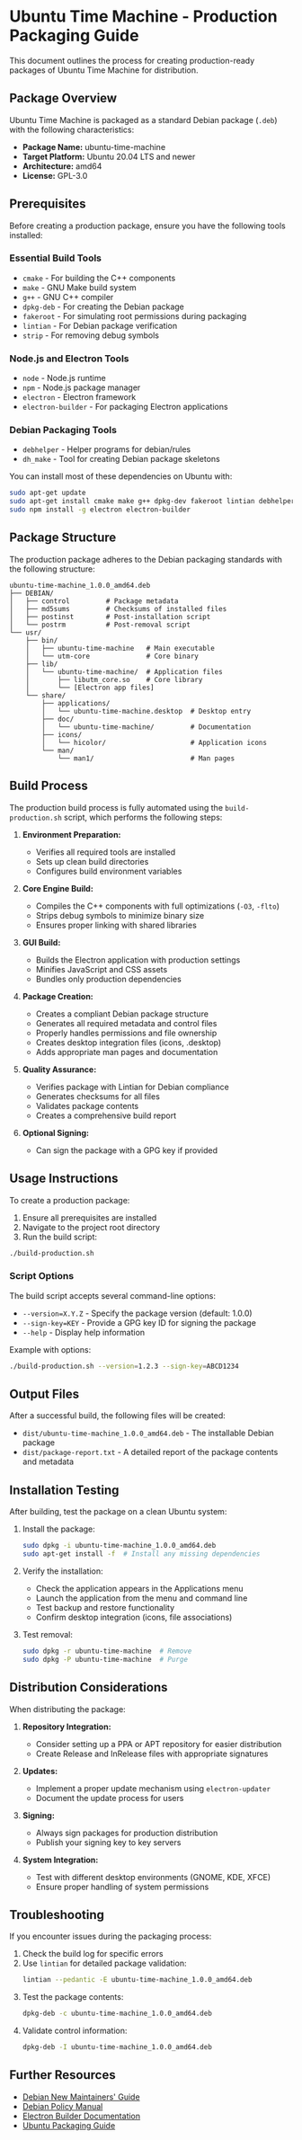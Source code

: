 # Ubuntu Time Machine - Production Packaging Guide

This document outlines the process for creating production-ready packages of Ubuntu Time Machine for distribution.

## Package Overview

Ubuntu Time Machine is packaged as a standard Debian package (`.deb`) with the following characteristics:

- **Package Name:** ubuntu-time-machine
- **Target Platform:** Ubuntu 20.04 LTS and newer
- **Architecture:** amd64
- **License:** GPL-3.0

## Prerequisites

Before creating a production package, ensure you have the following tools installed:

### Essential Build Tools
- `cmake` - For building the C++ components
- `make` - GNU Make build system
- `g++` - GNU C++ compiler
- `dpkg-deb` - For creating the Debian package
- `fakeroot` - For simulating root permissions during packaging
- `lintian` - For Debian package verification
- `strip` - For removing debug symbols

### Node.js and Electron Tools
- `node` - Node.js runtime
- `npm` - Node.js package manager
- `electron` - Electron framework
- `electron-builder` - For packaging Electron applications

### Debian Packaging Tools
- `debhelper` - Helper programs for debian/rules
- `dh_make` - Tool for creating Debian package skeletons

You can install most of these dependencies on Ubuntu with:

```bash
sudo apt-get update
sudo apt-get install cmake make g++ dpkg-dev fakeroot lintian debhelper dh-make
sudo npm install -g electron electron-builder
```

## Package Structure

The production package adheres to the Debian packaging standards with the following structure:

```
ubuntu-time-machine_1.0.0_amd64.deb
├── DEBIAN/
│   ├── control         # Package metadata
│   ├── md5sums         # Checksums of installed files
│   ├── postinst        # Post-installation script
│   └── postrm          # Post-removal script
└── usr/
    ├── bin/
    │   ├── ubuntu-time-machine   # Main executable
    │   └── utm-core              # Core binary
    ├── lib/
    │   └── ubuntu-time-machine/  # Application files
    │       ├── libutm_core.so    # Core library
    │       └── [Electron app files]
    └── share/
        ├── applications/
        │   └── ubuntu-time-machine.desktop  # Desktop entry
        ├── doc/
        │   └── ubuntu-time-machine/         # Documentation
        ├── icons/
        │   └── hicolor/                     # Application icons
        └── man/
            └── man1/                        # Man pages
```

## Build Process

The production build process is fully automated using the `build-production.sh` script, which performs the following steps:

1. **Environment Preparation:**
   - Verifies all required tools are installed
   - Sets up clean build directories
   - Configures build environment variables

2. **Core Engine Build:**
   - Compiles the C++ components with full optimizations (`-O3`, `-flto`)
   - Strips debug symbols to minimize binary size
   - Ensures proper linking with shared libraries

3. **GUI Build:**
   - Builds the Electron application with production settings
   - Minifies JavaScript and CSS assets
   - Bundles only production dependencies

4. **Package Creation:**
   - Creates a compliant Debian package structure
   - Generates all required metadata and control files
   - Properly handles permissions and file ownership
   - Creates desktop integration files (icons, .desktop)
   - Adds appropriate man pages and documentation

5. **Quality Assurance:**
   - Verifies package with Lintian for Debian compliance
   - Generates checksums for all files
   - Validates package contents
   - Creates a comprehensive build report

6. **Optional Signing:**
   - Can sign the package with a GPG key if provided

## Usage Instructions

To create a production package:

1. Ensure all prerequisites are installed
2. Navigate to the project root directory
3. Run the build script:

```bash
./build-production.sh
```

### Script Options

The build script accepts several command-line options:

- `--version=X.Y.Z` - Specify the package version (default: 1.0.0)
- `--sign-key=KEY` - Provide a GPG key ID for signing the package
- `--help` - Display help information

Example with options:

```bash
./build-production.sh --version=1.2.3 --sign-key=ABCD1234
```

## Output Files

After a successful build, the following files will be created:

- `dist/ubuntu-time-machine_1.0.0_amd64.deb` - The installable Debian package
- `dist/package-report.txt` - A detailed report of the package contents and metadata

## Installation Testing

After building, test the package on a clean Ubuntu system:

1. Install the package:
   ```bash
   sudo dpkg -i ubuntu-time-machine_1.0.0_amd64.deb
   sudo apt-get install -f  # Install any missing dependencies
   ```

2. Verify the installation:
   - Check the application appears in the Applications menu
   - Launch the application from the menu and command line
   - Test backup and restore functionality
   - Confirm desktop integration (icons, file associations)

3. Test removal:
   ```bash
   sudo dpkg -r ubuntu-time-machine  # Remove
   sudo dpkg -P ubuntu-time-machine  # Purge
   ```

## Distribution Considerations

When distributing the package:

1. **Repository Integration:**
   - Consider setting up a PPA or APT repository for easier distribution
   - Create Release and InRelease files with appropriate signatures

2. **Updates:**
   - Implement a proper update mechanism using `electron-updater`
   - Document the update process for users

3. **Signing:**
   - Always sign packages for production distribution
   - Publish your signing key to key servers

4. **System Integration:**
   - Test with different desktop environments (GNOME, KDE, XFCE)
   - Ensure proper handling of system permissions

## Troubleshooting

If you encounter issues during the packaging process:

1. Check the build log for specific errors
2. Use `lintian` for detailed package validation:
   ```bash
   lintian --pedantic -E ubuntu-time-machine_1.0.0_amd64.deb
   ```
3. Test the package contents:
   ```bash
   dpkg-deb -c ubuntu-time-machine_1.0.0_amd64.deb
   ```
4. Validate control information:
   ```bash
   dpkg-deb -I ubuntu-time-machine_1.0.0_amd64.deb
   ```

## Further Resources

- [Debian New Maintainers' Guide](https://www.debian.org/doc/manuals/maint-guide/)
- [Debian Policy Manual](https://www.debian.org/doc/debian-policy/)
- [Electron Builder Documentation](https://www.electron.build/)
- [Ubuntu Packaging Guide](https://packaging.ubuntu.com/html/) 